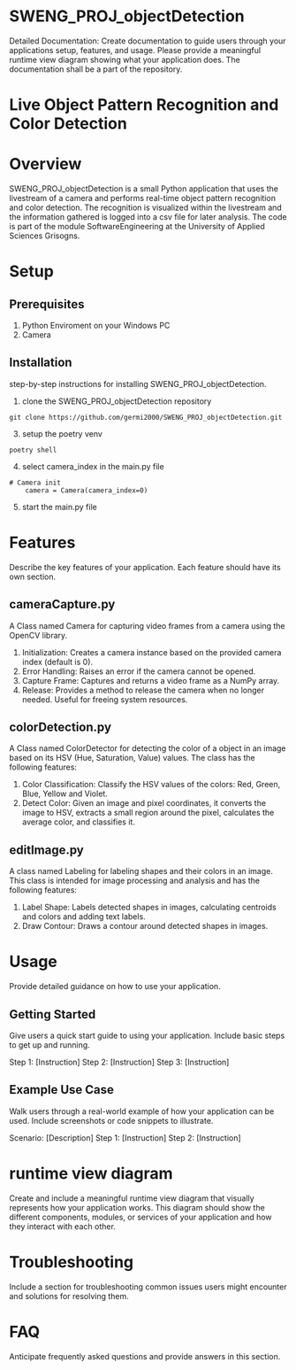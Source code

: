 # SWENG_PROJ_objectDetection
Detailed Documentation: Create documentation to guide users through your applications setup,
features, and usage. Please provide a meaningful runtime view diagram showing what your application
does. The documentation shall be a part of the repository.

# Live Object Pattern Recognition and Color Detection

# Overview
SWENG_PROJ_objectDetection is a small Python application that uses the livestream of a camera and performs real-time 
object pattern recognition and color detection. The recognition is visualized within the livestream and the 
information gathered is logged into a csv file for later analysis. 
The code is part of the module SoftwareEngineering at the University of Applied Sciences Grisogns.


# Setup
## Prerequisites
1. Python Enviroment on your Windows PC
2. Camera

## Installation
step-by-step instructions for installing SWENG_PROJ_objectDetection. 

1. clone the SWENG_PROJ_objectDetection repository  
```
git clone https://github.com/germi2000/SWENG_PROJ_objectDetection.git
```
3. setup the poetry venv  
```
poetry shell
```
4. select camera_index in the main.py file
```
# Camera init
    camera = Camera(camera_index=0)
```
5. start the main.py file

# Features
Describe the key features of your application. Each feature should have its own section.

## cameraCapture.py
A Class named Camera for capturing video frames from a camera using the OpenCV library. 
1. Initialization: Creates a camera instance based on the provided camera index (default is 0).
2. Error Handling: Raises an error if the camera cannot be opened.
3. Capture Frame: Captures and returns a video frame as a NumPy array.
4. Release: Provides a method to release the camera when no longer needed. Useful for freeing system resources.

## colorDetection.py
A Class named ColorDetector for detecting the color of a object in an image based on its 
HSV (Hue, Saturation, Value) values. The class has the following features:
1. Color Classification: Classify the HSV values of the colors: Red, Green, Blue, Yellow and Violet.
2. Detect Color: Given an image and pixel coordinates, it converts the image to HSV, extracts a small region around the pixel, calculates the average color, and classifies it.

## editImage.py
A class named Labeling for labeling shapes and their colors in an image. This class is intended for image processing and analysis and has the following features:
1. Label Shape: Labels detected shapes in images, calculating centroids and colors and adding text labels.
2. Draw Contour: Draws a contour around detected shapes in images.


# Usage
Provide detailed guidance on how to use your application.

## Getting Started
Give users a quick start guide to using your application. Include basic steps to get up and running.

Step 1: [Instruction]
Step 2: [Instruction]
Step 3: [Instruction]

## Example Use Case
Walk users through a real-world example of how your application can be used. Include screenshots or code snippets to illustrate.

Scenario: [Description]
Step 1: [Instruction]
Step 2: [Instruction]

# runtime view diagram
Create and include a meaningful runtime view diagram that visually represents how your application works. This diagram should show the different components, modules, or services of your application and how they interact with each other.

# Troubleshooting
Include a section for troubleshooting common issues users might encounter and solutions for resolving them.

# FAQ
Anticipate frequently asked questions and provide answers in this section.
